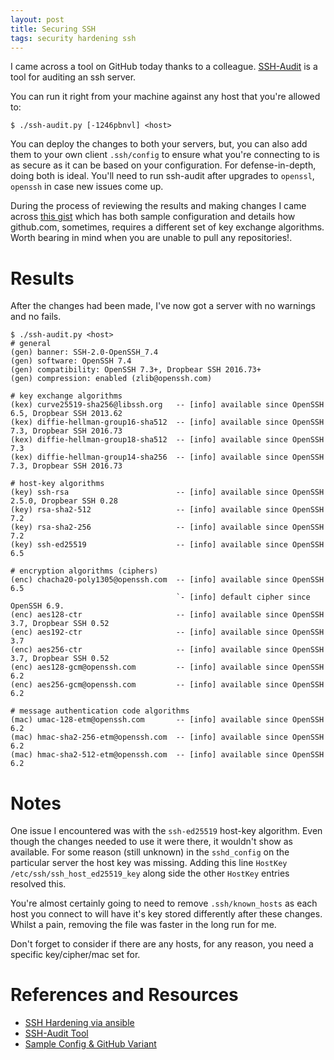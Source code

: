 ```yaml
---
layout: post
title: Securing SSH
tags: security hardening ssh
---
```


I came across a tool on GitHub today thanks to a colleague. [SSH-Audit](https://github.com/arthepsy/ssh-audit) is a tool for auditing an ssh server.

You can run it right from your machine against any host that you're allowed to:

```
$ ./ssh-audit.py [-1246pbnvl] <host>
```

You can deploy the changes to both your servers, but, you can also add them to your own client `.ssh/config` to ensure what you're connecting to is as secure as it can be based on your configuration. For defense-in-depth, doing both is ideal. You'll need to run ssh-audit after upgrades to `openssl`, `openssh` in case new issues come up.

During the process of reviewing the results and making changes I came across [this gist](https://gist.github.com/terrywang/a4239989b79d34f4160b) which has both sample configuration and details how github.com, sometimes, requires a different set of key exchange algorithms. Worth bearing in mind when you are unable to pull any repositories!.

# Results

After the changes had been made, I've now got a server with no warnings and no fails.

``` shell
$ ./ssh-audit.py <host>
# general
(gen) banner: SSH-2.0-OpenSSH_7.4
(gen) software: OpenSSH 7.4
(gen) compatibility: OpenSSH 7.3+, Dropbear SSH 2016.73+
(gen) compression: enabled (zlib@openssh.com)

# key exchange algorithms
(kex) curve25519-sha256@libssh.org   -- [info] available since OpenSSH 6.5, Dropbear SSH 2013.62
(kex) diffie-hellman-group16-sha512  -- [info] available since OpenSSH 7.3, Dropbear SSH 2016.73
(kex) diffie-hellman-group18-sha512  -- [info] available since OpenSSH 7.3
(kex) diffie-hellman-group14-sha256  -- [info] available since OpenSSH 7.3, Dropbear SSH 2016.73

# host-key algorithms
(key) ssh-rsa                        -- [info] available since OpenSSH 2.5.0, Dropbear SSH 0.28
(key) rsa-sha2-512                   -- [info] available since OpenSSH 7.2
(key) rsa-sha2-256                   -- [info] available since OpenSSH 7.2
(key) ssh-ed25519                    -- [info] available since OpenSSH 6.5

# encryption algorithms (ciphers)
(enc) chacha20-poly1305@openssh.com  -- [info] available since OpenSSH 6.5
                                     `- [info] default cipher since OpenSSH 6.9.
(enc) aes128-ctr                     -- [info] available since OpenSSH 3.7, Dropbear SSH 0.52
(enc) aes192-ctr                     -- [info] available since OpenSSH 3.7
(enc) aes256-ctr                     -- [info] available since OpenSSH 3.7, Dropbear SSH 0.52
(enc) aes128-gcm@openssh.com         -- [info] available since OpenSSH 6.2
(enc) aes256-gcm@openssh.com         -- [info] available since OpenSSH 6.2

# message authentication code algorithms
(mac) umac-128-etm@openssh.com       -- [info] available since OpenSSH 6.2
(mac) hmac-sha2-256-etm@openssh.com  -- [info] available since OpenSSH 6.2
(mac) hmac-sha2-512-etm@openssh.com  -- [info] available since OpenSSH 6.2
```

# Notes

One issue I encountered was with the `ssh-ed25519` host-key algorithm. Even though the changes needed to use it were there, it wouldn't show as available. For some reason (still unknown) in the `sshd_config` on the particular server the host key was missing. Adding this line `HostKey /etc/ssh/ssh_host_ed25519_key` along side the other `HostKey` entries resolved this.

You're almost certainly going to need to remove `.ssh/known_hosts` as each host you connect to will have it's key stored differently after these changes. Whilst a pain, removing the file was faster in the long run for me.

Don't forget to consider if there are any hosts, for any reason, you need a specific key/cipher/mac set for.

# References and Resources
- [SSH Hardening via ansible](https://github.com/dev-sec/ansible-ssh-hardening)
- [SSH-Audit Tool](https://github.com/arthepsy/ssh-audit)
- [Sample Config & GitHub Variant](https://gist.github.com/terrywang/a4239989b79d34f4160b)

